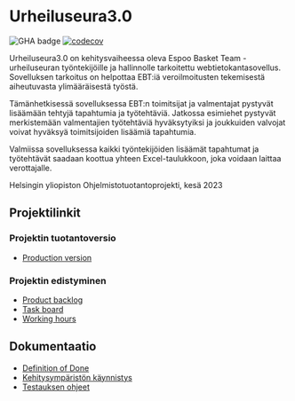 # Urheiluseura3.0

![GHA badge](https://github.com/Urheiluseura-3-0/urheiluseura3.0/actions/workflows/main.yml/badge.svg)
[![codecov](https://codecov.io/gh/Urheiluseura-3-0/urheiluseura3.0/branch/main/graph/badge.svg?token=HFJ3TZ8IKV)](https://codecov.io/gh/Urheiluseura-3-0/urheiluseura3.0)

Urheiluseura3.0 on kehitysvaiheessa oleva Espoo Basket Team -urheiluseuran työntekijöille ja hallinnolle tarkoitettu webtietokantasovellus. Sovelluksen tarkoitus on helpottaa EBT:iä veroilmoitusten tekemisestä aiheutuvasta ylimääräisestä työstä. 

Tämänhetkisessä sovelluksessa EBT:n toimitsijat ja valmentajat pystyvät lisäämään tehtyjä tapahtumia ja työtehtäviä. Jatkossa esimiehet pystyvät merkistemään valmentajien työtehtäviä hyväksytyiksi ja joukkuiden valvojat voivat hyväksyä toimitsijoiden lisäämiä tapahtumia.

Valmiissa sovelluksessa kaikki työntekijöiden lisäämät tapahtumat ja työtehtävät saadaan koottua yhteen Excel-taulukkoon, joka voidaan laittaa verottajalle.


Helsingin yliopiston Ohjelmistotuotantoprojekti, kesä 2023

## Projektilinkit

### Projektin tuotantoversio
* [Production version](https://urheiluseura.fly.dev/)

### Projektin edistyminen
* [Product backlog](https://github.com/orgs/Urheiluseura-3-0/projects/2)
* [Task board](https://github.com/orgs/Urheiluseura-3-0/projects/2/views/3?layout=board)
* [Working hours](https://github.com/orgs/Urheiluseura-3-0/projects/2/insights/3)



## Dokumentaatio

* [Definition of Done](https://github.com/Urheiluseura-3-0/urheiluseura3.0/blob/main/documentation/definition_of_done.md)
* [Kehitysympäristön käynnistys](https://github.com/Urheiluseura-3-0/urheiluseura3.0/blob/main/documentation/dev_setup.md)
* [Testauksen ohjeet](https://github.com/Urheiluseura-3-0/urheiluseura3.0/blob/main/documentation/testaamisen_ohjeet.md)
